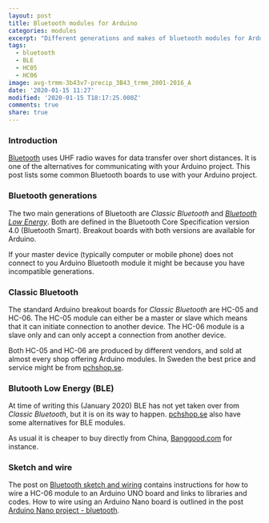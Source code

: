```yaml
---
layout: post
title: Bluetooth modules for Arduino
categories: modules
excerpt: "Different generations and makes of bluetooth modules for Arduino"
tags:
  - bluetooth
  - BLE
  - HC05
  - HC06
image: avg-trmm-3b43v7-precip_3B43_trmm_2001-2016_A
date: '2020-01-15 11:27'
modified: '2020-01-15 T18:17:25.000Z'
comments: true
share: true
---
```


### Introduction

[Bluetooth](https://www.bluetooth.com) uses UHF radio waves for data transfer over short distances. It is one of the alternatives for communicating with your Arduino project. This post lists some common Bluetooth boards to use with your Arduino project.

### Bluetooth generations

The two main generations of Bluetooth are _Classic Bluetooth_ and [_Bluetooth Low Energy_](https://en.wikipedia.org/wiki/Bluetooth_Low_Energy). Both are defined in the Bluetooth Core Specification version 4.0 (Bluetooth Smart). Breakout boards with both versions are available for Arduino.

If your master device (typically computer or mobile phone) does not connect to you Arduino Bluetooth module it might be because you have incompatible generations.

### Classic Bluetooth

The standard Arduino breakout boards for _Classic Bluetooth_ are HC-05 and HC-06. The HC-05 module can either be a master or slave which means that it can initiate connection to another device. The HC-06 module is a slave only and can only accept a connection from another device.

Both HC-05 and HC-06 are produced by different vendors, and sold at almost every shop offering Arduino modules. In Sweden the best price and service might be from [pchshop.se](https://pchbutik.se).

### Blutooth Low Energy (BLE)

At time of writing this (January 2020) BLE has not yet taken over from _Classic Bluetooth_, but it is on its way to happen. [pchshop.se](https://pchbutik.se) also have some alternatives for BLE modules.

As usual it is cheaper to buy directly from China, [Banggood.com](https://www.banggood.com/buy/arduino-bluetooth-module.html) for instance.

### Sketch and wire

The post on [Bluetooth sketch and wiring](../../projects/project-uno-bluetooth) contains instructions for how to wire a HC-06 module to an Arduino UNO board and links to libraries and codes. How to wire using an Arduino Nano board is outlined in the post [Arduino Nano project - bluetooth](../../projects/project-nano-bluetooth/).
